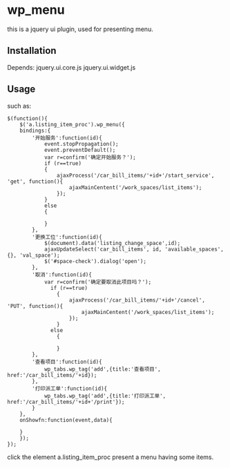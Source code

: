 # wp_menu
this is a jquery ui plugin, used for presenting menu.

## Installation
Depends: jquery.ui.core.js jquery.ui.widget.js

## Usage
such as:
```
$(function(){
	$('a.listing_item_proc').wp_menu({
	bindings:{
		'开始服务':function(id){
			event.stopPropagation();
			event.preventDefault();
			var r=confirm('确定开始服务？');
			if (r==true)
			{
				ajaxProcess('/car_bill_items/'+id+'/start_service', 'get', function(){
					ajaxMainCentent('/work_spaces/list_items');
				});
			}
			else
			{

			}
		},
		'更换工位':function(id){
			$(document).data('listing_change_space',id);
			ajaxUpdateSelect('car_bill_items', id, 'available_spaces', {}, 'val_space');
			$('#space-check').dialog('open');
		},
		'取消':function(id){
			var r=confirm('确定要取消此项目吗？');
			  if (r==true)
			    {
					ajaxProcess('/car_bill_items/'+id+'/cancel', 'PUT', function(){
						ajaxMainCentent('/work_spaces/list_items');
					});
			    }
			  else
			    {
				
			    }
		},
		'查看项目':function(id){
			wp_tabs.wp_tag('add',{title:'查看项目', href:'/car_bill_items/'+id});
		},
		'打印派工单':function(id){
			wp_tabs.wp_tag('add',{title:'打印派工单', href:'/car_bill_items/'+id+'/print'});
		}
	},
	onShowfn:function(event,data){
		
	}
	});
});
```
click the element a.listing_item_proc present a menu having some items.



